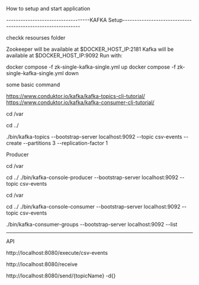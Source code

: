 How to setup and start application

-----------------------------------KAFKA Setup------------------------------------------------------------

checkk resourses folder

Zookeeper will be available at $DOCKER_HOST_IP:2181
Kafka will be available at $DOCKER_HOST_IP:9092
Run with:

docker compose -f zk-single-kafka-single.yml up
docker compose -f zk-single-kafka-single.yml down


some basic command

https://www.conduktor.io/kafka/kafka-topics-cli-tutorial/
https://www.conduktor.io/kafka/kafka-consumer-cli-tutorial/

cd /var

cd ../

./bin/kafka-topics --bootstrap-server localhost:9092 --topic csv-events --create --partitions 3 --replication-factor 1


Producer

cd /var

cd ../
./bin/kafka-console-producer --bootstrap-server localhost:9092 --topic csv-events


cd /var

cd ../
./bin/kafka-console-consumer --bootstrap-server localhost:9092 --topic csv-events


./bin/kafka-consumer-groups --bootstrap-server localhost:9092 --list



-----------------------------------------------------------------------------------------------
API

http://localhost:8080/execute/csv-events

http://localhost:8080/receive


http://localhost:8080/send/{topicName}  -d{}

